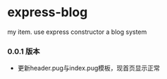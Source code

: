 # express-blog
my item. use express constructor a blog system

### 0.0.1 版本
*   更新header.pug与index.pug模板，现首页显示正常